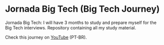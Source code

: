 # Jornada Big Tech (Big Tech Journey)

Jornada Big Tech: I will have 3 months to study and prepare myself for the Big Tech interviews.
Repository containing all my study material.

Check this journey on [YouTube][playlist] (PT-BR).

[playlist]: https://www.youtube.com/playlist?list=PLBol2MsQo_E77Fk4cimEFMusT6EuOQ-N0
